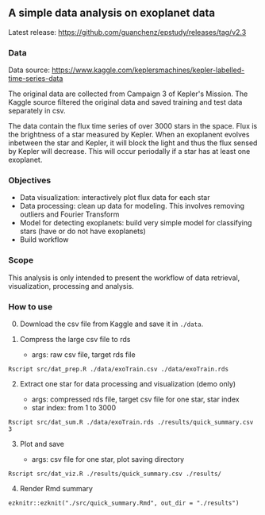 ## A simple data analysis on exoplanet data

Latest release: https://github.com/guanchenz/epstudy/releases/tag/v2.3

### Data

Data source: https://www.kaggle.com/keplersmachines/kepler-labelled-time-series-data

The original data are collected from Campaign 3 of Kepler's Mission. The Kaggle source filtered the original data and saved training and test data separately in csv.

The data contain the flux time series of over 3000 stars in the space. Flux is the brightness of a star measured by Kepler. When an exoplanent evolves inbetween the star and Kepler, it will block the light and thus the flux sensed by Kepler will decrease. This will occur periodally if a star has at least one exoplanet.


### Objectives

-   Data visualization: interactively plot flux data for each star
-   Data processing: clean up data for modeling. This involves removing outliers and Fourier Transform
-   Model for detecting exoplanets: build very simple model for classifying stars (have or do not have exoplanets)
-   Build workflow


### Scope

This analysis is only intended to present the workflow of data retrieval, visualization, processing and analysis.

### How to use

0.   Download the csv file from Kaggle and save it in `./data`.

1.   Compress the large csv file to rds

     -   args: raw csv file, target rds file

```
Rscript src/dat_prep.R ./data/exoTrain.csv ./data/exoTrain.rds
```

2.   Extract one star for data processing and visualization (demo only)

     -   args: compressed rds file, target csv file for one star, star index
     -   star index: from 1 to 3000

```
Rscript src/dat_sum.R ./data/exoTrain.rds ./results/quick_summary.csv 3
```

3.   Plot and save

     -   args: csv file for one star, plot saving directory

```
Rscript src/dat_viz.R ./results/quick_summary.csv ./results/
```

4.   Render Rmd summary

```
ezknitr::ezknit("./src/quick_summary.Rmd", out_dir = "./results")
